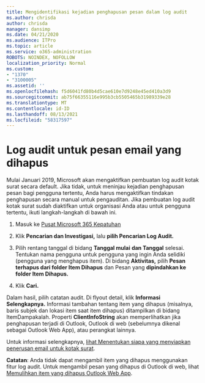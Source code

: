 ```yaml
---
title: Mengidentifikasi kejadian penghapusan pesan dalam log audit
ms.author: chrisda
author: chrisda
manager: dansimp
ms.date: 04/21/2020
ms.audience: ITPro
ms.topic: article
ms.service: o365-administration
ROBOTS: NOINDEX, NOFOLLOW
localization_priority: Normal
ms.custom:
- "1370"
- "3100005"
ms.assetid: ''
ms.openlocfilehash: f5d6041fd80b4d5cae610e7d9248e45ed410a3d9
ms.sourcegitcommit: ab75f66355116e995b3cb5505465b31989339e28
ms.translationtype: MT
ms.contentlocale: id-ID
ms.lasthandoff: 08/13/2021
ms.locfileid: "58317597"
---
```

# <a name="audit-logs-for-deleted-email-messages"></a>Log audit untuk pesan email yang dihapus

Mulai Januari 2019, Microsoft akan mengaktifkan pembuatan log audit kotak surat secara default. Jika tidak, untuk meninjau kejadian penghapusan pesan bagi pengguna tertentu, Anda harus mengaktifkan tindakan penghapusan secara manual untuk pengauditan. Jika pembuatan log audit kotak surat sudah diaktifkan untuk organisasi Anda atau untuk pengguna tertentu, ikuti langkah-langkah di bawah ini.

1. Masuk ke [Pusat Microsoft 365 Kepatuhan](https://protection.office.com/)

2. Klik **Pencarian dan Investigasi,** lalu **pilih Pencarian Log Audit.**

3. Pilih rentang tanggal di bidang **Tanggal mulai** **dan Tanggal** selesai. Tentukan nama pengguna untuk pengguna yang ingin Anda selidiki (pengguna yang menghapus item). Di bidang **Aktivitas,** pilih **Pesan terhapus dari folder Item Dihapus** dan Pesan yang **dipindahkan ke folder Item Dihapus.**

4. Klik **Cari.**

Dalam hasil, pilih catatan audit. Di flyout detail, klik **Informasi Selengkapnya.** Informasi tambahan tentang item yang dihapus (misalnya, baris subjek dan lokasi item saat item dihapus) ditampilkan di bidang ItemDampakalah.  Properti **ClientInfoString** akan memperlihatkan jika penghapusan terjadi di Outlook, Outlook di web (sebelumnya dikenal sebagai Outlook Web App), atau perangkat lainnya.

Untuk informasi selengkapnya, [lihat Menentukan siapa yang menyiapkan penerusan email untuk kotak surat](https://docs.microsoft.com/microsoft-365/compliance/auditing-troubleshooting-scenarios#determine-if-a-user-deleted-email-items).

**Catatan**: Anda tidak dapat mengambil item yang dihapus menggunakan fitur log audit. Untuk mengambil pesan yang dihapus di Outlook di web, lihat [Memulihkan item yang dihapus Outlook Web App](https://support.office.com/article/C3D8FC15-EEEF-4F1C-81DF-E27964B7EDD4).
